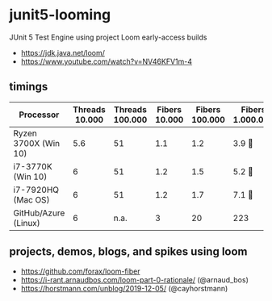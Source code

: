 # junit5-looming
JUnit 5 Test Engine using project Loom early-access builds

- https://jdk.java.net/loom/
- https://www.youtube.com/watch?v=NV46KFV1m-4

## timings

| Processor             	| Threads 10.000 	| Threads 100.000 	| Fibers 10.000 	| Fibers 100.000 	| Fibers 1.000.000 	|
|-----------------------	|----------------	|-----------------	|---------------	|----------------	|------------------	|
| Ryzen 3700X (Win 10)      | 5.6               | 51                | 1.1               | 1.2               | 3.9 :rocket:
| i7-3770K (Win 10) 	    | 6              	| 51              	| 1.2           	| 1.5            	| 5.2 :rocket:      |
| i7-7920HQ (Mac OS)    	| 6              	| 51              	| 1.2           	| 1.7            	| 7.1 :rocket:     	|
| GitHub/Azure (Linux)  	| 6              	| n.a.            	| 3             	| 20             	| 223              	|

## projects, demos, blogs, and spikes using loom

- https://github.com/forax/loom-fiber
- https://i-rant.arnaudbos.com/loom-part-0-rationale/ (@arnaud_bos)
- https://horstmann.com/unblog/2019-12-05/ (@cayhorstmann)
